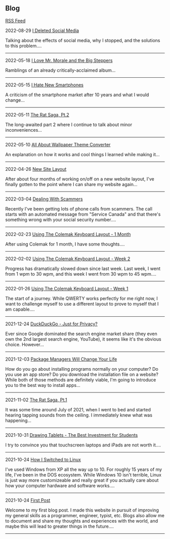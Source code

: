 ## Blog
[RSS Feed](./feed.xml)

2022-08-29 [I Deleted Social Media](./blog/2022-08-29-delete-social-media.html)

Talking about the effects of social media, why I stopped, and the solutions to this problem....
___
2022-05-18 [I Love Mr. Morale and the Big Steppers](./blog/2022-05-18-i-love-kendricks-new-album.html)

Ramblings of an already critically-acclaimed album...
___
2022-05-15 [I Hate New Smartphones](./blog/2022-05-15-smartphone-rant.html)

A criticism of the smartphone market after 10 years and what I would change...
___
2022-05-11 [The Rat Saga, Pt.2](./blog/2022-05-11-rat-saga-2.html)

The long-awaited part 2 where I continue to talk about minor inconveniences...
___
2022-05-10 [All About Wallpaper Theme Converter](./blog/2022-05-10-wallpaper-theme-converter.html)

An explanation on how it works and cool things I learned while making it...
___
2022-04-26 [New Site Layout](./blog/2022-04-26-change-to-new-layout.html)

After about four months of working on/off on a new website layout, I've finally gotten to the point where I can share my website again...
___
2022-03-04 [Dealing With Scammers](./blog/2022-03-04-service-canada-scammers.html)

Recently I've been getting lots of phone calls from scammers. The call starts with an automated message from "Service Canada" and that there's something wrong with your social security number....
___
2022-02-23 [Using The Colemak Keyboard Layout - 1 Month](./blog/2022-02-23-switching-to-colemak-m1.html)

After using Colemak for 1 month, I have some thoughts....
___
2022-02-02 [Using The Colemak Keyboard Layout - Week 2](./blog/2022-02-02-switching-to-colemak-w2.html)

Progress has dramatically slowed down since last week. Last week, I went from 1 wpm to 30 wpm, and this week I went from 30 wpm to 45 wpm....
___
2022-01-26 [Using The Colemak Keyboard Layout - Week 1](./blog/2022-01-26-switching-to-colemak-w1.html)

The start of a journey. While QWERTY works perfectly for me right now, I want to challenge myself to use a different layout to prove to myself that I am capable....
___
2021-12-24 [DuckDuckGo - Just for Privacy?](./blog/2021-12-24-duckduckgo-vs-google.html)

Ever since Google dominated the search engine market share (they even own the 2nd largest search engine, YouTube), it seems like it's the obvious choice. However...
___
2021-12-03 [Package Managers Will Change Your Life](./blog/2021-12-03-package-managers.html)

How do you go about installing programs normally on your computer? Do you use an app store? Do you download the installation file on a website? While both of those methods are definitely viable, I'm going to introduce you to the best way to install apps...
___
2021-11-02 [The Rat Saga, Pt.1](./blog/2021-11-02-rat-saga-1.html)

It was some time around July of 2021, when I went to bed and started hearing tapping sounds from the ceiling. I immediately knew what was happening...
___
2021-10-31 [Drawing Tablets - The Best Investment for Students](./blog/2021-10-31-drawing-tablets-best-investment.html)

 I try to convince you that touchscreen laptops and iPads are not worth it....
___
2021-10-24 [How I Switched to Linux](./blog/2021-10-24-how-i-switched-to-linux.html)

I've used Windows from XP all the way up to 10. For roughly 15 years of my life, I've been in the DOS ecosystem. While Windows 10 isn't terrible, Linux is just way more customizeable and really great if you actually care about how your computer hardware and software works....
___
2021-10-24 [First Post](./blog/2021-10-24-first-post.html)

Welcome to my first blog post. I made this website in pursuit of improving my general skills as a programmer, engineer, typist, etc. Blogs also allow me to document and share my thoughts and experiences with the world, and maybe this will lead to greater things in the future....
___


